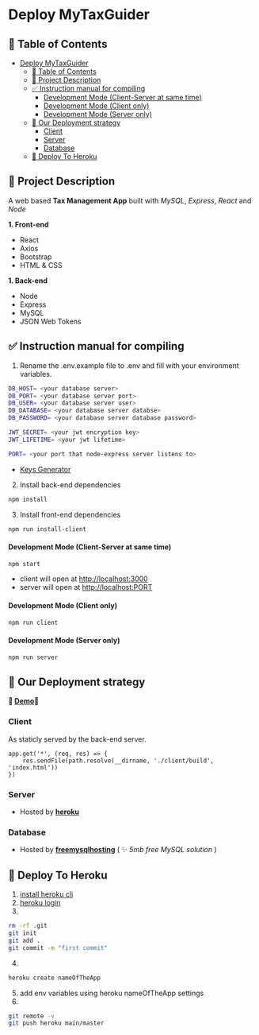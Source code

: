 # Deploy MyTaxGuider

## :bookmark_tabs: Table of Contents

- [Deploy MyTaxGuider](#deploy-mytaxguider)
  - [:bookmark_tabs: Table of Contents](#bookmark_tabs-table-of-contents)
  - [:dart: Project Description](#dart-project-description)
  - [:white_check_mark: Instruction manual for compiling](#white_check_mark-instruction-manual-for-compiling)
      - [Development Mode (Client-Server at same time)](#development-mode-client-server-at-same-time)
      - [Development Mode (Client only)](#development-mode-client-only)
      - [Development Mode (Server only)](#development-mode-server-only)
  - [:pushpin: Our Deployment strategy](#pushpin-our-deployment-strategy)
    - [Client](#client)
    - [Server](#server)
    - [Database](#database)
  - [:rocket: Deploy To Heroku](#rocket-deploy-to-heroku)

## :dart: Project Description
A web based **Tax Management App** built with *MySQL*, *Express*, *React* and *Node*  

**1. Front-end**
* React
* Axios
* Bootstrap
* HTML & CSS
  
**1. Back-end**
* Node
* Express
* MySQL
* JSON Web Tokens 

## :white_check_mark: Instruction manual for compiling

1. Rename the .env.example file to .env and fill with your environment variables. 
```sh
DB_HOST= <your database server>
DB_PORT= <your database server port>
DB_USER= <your database server user>
DB_DATABASE= <your database server databse>
DB_PASSWORD= <your database server database password>

JWT_SECRET= <your jwt encryption key>
JWT_LIFETIME= <your jwt lifetime>

PORT= <your port that node-express server listens to>
```
- [Keys Generator](https://www.allkeysgenerator.com/)

2. Install back-end dependencies
```sh
npm install
```

3. Install front-end dependencies
```sh
npm run install-client
```

#### Development Mode (Client-Server at same time)
```sh
npm start
```
- client will open at [http://localhost:3000](http://localhost:3000)
- server will open at [http://localhost:PORT](http://localhost:5500)

#### Development Mode (Client only)
```sh
npm run client
```

#### Development Mode (Server only)
```sh
npm run server
```

## :pushpin: Our Deployment strategy
**:rocket: [Demo](https://mytaxguider.herokuapp.com):rocket:**

### Client
As staticly served by the back-end server. 
```
app.get('*', (req, res) => {
    res.sendFile(path.resolve(__dirname, './client/build', 'index.html'))
})
```

### Server
- Hosted by **[heroku](https://www.heroku.com)**

### Database
- Hosted by **[freemysqlhosting](https://www.freemysqlhosting.net)** ( :sparkles: *5mb free MySQL solution* )

## :rocket: Deploy To Heroku
1. [install heroku cli](https://devcenter.heroku.com/articles/heroku-cli#install-the-heroku-cli)
2. [heroku login](https://id.heroku.com/login)
3. 
```sh
rm -rf .git
git init
git add .
git commit -m "first commit"
```
4. 
```sh
heroku create nameOfTheApp
```
5. add env variables using heroku nameOfTheApp settings
6. 
```sh
git remote -v
git push heroku main/master
```